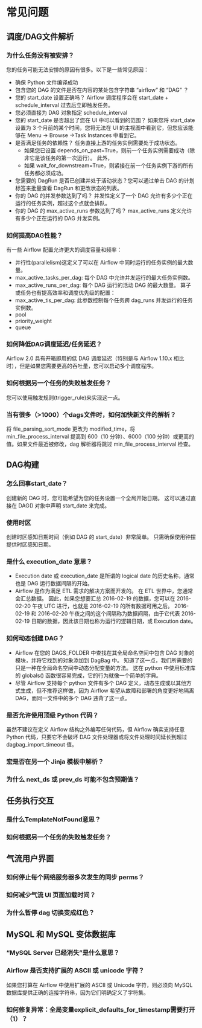 # 常见问题

## 调度/DAG文件解析
### 为什么任务没有被安排？
您的任务可能无法安排的原因有很多。以下是一些常见原因：
* 确保 Python 文件编译成功
* 包含您的 DAG 的文件是否在内容的某处包含字符串 “airflow” 和 “DAG” ？ 
* 您的 start_date 设置正确吗？ Airflow 调度程序会在 start_date + schedule_interval 过去后立即触发任务。
* 您必须直接为 DAG 对象指定 schedule_interval
* 您的 start_date 是否超出了您在 UI 中可以看到的范围？ 如果您将 start_date 设置为 3 个月前的某个时间，您将无法在 UI 的主视图中看到它，但您应该能够在 Menu -> Browse ->Task Instances 中看到它。
* 是否满足任务的依赖性？ 任务直接上游的任务实例需要处于成功状态。
  * 如果您已设置 depends_on_past=True，则前一个任务实例需要成功（除非它是该任务的第一次运行）。 此外，
  * 如果 wait_for_downstream=True，则紧接在前一个任务实例下游的所有任务都必须成功。
* 您需要的 DagRun 是否已创建并处于活动状态？您可以通过单击 DAG 的计划标签来批量查看 DagRun 和更改状态的列表。
* 你的 DAG 的并发参数达到了吗？ 并发性定义了一个 DAG 允许有多少个正在运行的任务实例，超过这个点就会排队。
* 你的 DAG 的 max_active_runs 参数达到了吗？ max_active_runs 定义允许有多少个正在运行的 DAG 并发实例。
### 如何提高DAG性能？
有一些 Airflow 配置允许更大的调度容量和频率：
* 并行性(parallelism)这定义了可以在 Airflow 中同时运行的任务实例的最大数量。
* max_active_tasks_per_dag: 每个 DAG 中允许并发运行的最大任务实例数。
* max_active_runs_per_dag: 每个 DAG 运行的活动 DAG 的最大数量。
算子或任务也有提高效率和调度优先级的配置：
* max_active_tis_per_dag: 此参数控制每个任务跨 dag_runs 并发运行的任务实例数。
* pool
* priority_weight
* queue
### 如何降低DAG调度延迟/任务延迟？
Airflow 2.0 具有开箱即用的低 DAG 调度延迟（特别是与 Airflow 1.10.x 相比时），但是如果您需要更高的吞吐量，您可以启动多个调度程序。
### 如何根据另一个任务的失败触发任务？
您可以使用触发规则(trigger_rule)来实现这一点。
### 当有很多（>1000）个dags文件时，如何加快新文件的解析？
将 file_parsing_sort_mode 更改为 modified_time，将 min_file_process_interval 提高到 600（10 分钟）、6000（100 分钟）或更高的值。如果文件最近被修改，dag 解析器将跳过 min_file_process_interval 检查。
## DAG构建
### 怎么回事start_date？
创建新的 DAG 时，您可能希望为您的任务设置一个全局开始日期。 这可以通过直接在 DAG() 对象中声明 start_date 来完成。
### 使用时区
创建时区感知日期时间（例如 DAG 的 start_date）非常简单。 只需确保使用钟摆提供时区感知日期。
### 是什么 execution_date 意思？
* Execution date 或 execution_date 是所谓的 logical date 的历史名称，通常也是 DAG 运行数据间隔的开始。
* Airflow 是作为满足 ETL 需求的解决方案而开发的。 在 ETL 世界中，您通常会汇总数据。 因此，如果您想要汇总 2016-02-19 的数据，您可以在 2016-02-20 午夜 UTC 进行，也就是 2016-02-19 的所有数据可用之后。 2016-02-19 和 2016-02-20 午夜之间的这个间隔称为数据间隔，由于它代表 2016-02-19 日期的数据，因此该日期也称为运行的逻辑日期，或 Execution date。
### 如何动态创建 DAG？
* Airflow 在您的 DAGS_FOLDER 中查找在其全局命名空间中包含 DAG 对象的模块，并将它找到的对象添加到 DagBag 中。 知道了这一点，我们所需要的只是一种在全局命名空间中动态分配变量的方法。 这在 python 中使用标准库的 globals() 函数很容易完成，它的行为就像一个简单的字典。
* 尽管 Airflow 支持每个 python 文件有多个 DAG 定义，动态生成或以其他方式生成，但不推荐这样做，因为 Airflow 希望从故障和部署的角度更好地隔离 DAG，而同一文件中的多个 DAG 违背了这一点。
### 是否允许使用顶级 Python 代码？
虽然不建议在定义 Airflow 结构之外编写任何代码，但 Airflow 确实支持任意 Python 代码，只要它不会破坏 DAG 文件处理器或将文件处理时间延长到超过 dagbag_import_timeout 值。
### 宏是否在另一个 Jinja 模板中解析？
### 为什么 next_ds 或 prev_ds 可能不包含预期值？
## 任务执行交互
### 是什么TemplateNotFound意思？
### 如何根据另一个任务的失败触发任务？
## 气流用户界面
### 如何停止每个网络服务器多次发生的同步 perms？
### 如何减少气流 UI 页面加载时间？
### 为什么暂停 dag 切换变成红色？
## MySQL 和 MySQL 变体数据库
### “MySQL Server 已经消失”是什么意思？
### Airflow 是否支持扩展的 ASCII 或 unicode 字符？
如果您打算在 Airflow 中使用扩展的 ASCII 或 Unicode 字符，则必须向 MySQL 数据库提供正确的连接字符串，因为它们明确定义了字符集。
### 如何修复异常：全局变量explicit_defaults_for_timestamp需要打开（1）？